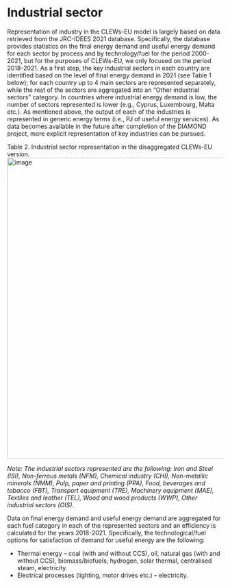 # Industrial sector
Representation of industry in the CLEWs-EU model is largely based on data retrieved from the JRC-IDEES 2021 database. Specifically, the database provides statistics on the final energy demand and useful energy demand for each sector by process and by technology/fuel for the period 2000-2021, but for the purposes of CLEWs-EU, we only focused on the period 2018-2021. As a first step, the key industrial sectors in each country are identified based on the level of final energy demand in 2021 (see Table 1 below); for each country up to 4 main sectors are represented separately, while the rest of the sectors are aggregated into an “Other industrial sectors” category. In countries where industrial energy demand is low, the number of sectors represented is lower (e.g., Cyprus, Luxembourg, Malta etc.). As mentioned above, the output of each of the industries is represented in generic energy terms (i.e., PJ of useful energy services). As data becomes available in the future after completion of the DIAMOND project, more explicit representation of key industries can be pursued.

Table 2. Industrial sector representation in the disaggregated CLEWs-EU version.
<img width="673" height="703" alt="image" src="https://github.com/user-attachments/assets/8789d137-7e45-4daa-96f2-41bd9a28c643" />

_Note: The industrial sectors represented are the following: Iron and Steel (ISI), Non-ferrous metals (NFM), Chemical industry (CHI), Non-metallic minerals (NMM), Pulp, paper and printing (PPA), Food, beverages and tobacco (FBT), Transport equipment (TRE), Machinery equipment (MAE), Textiles and leather (TEL), Wood and wood products (WWP), Other industrial sectors (OIS)_.

Data on final energy demand and useful energy demand are aggregated for each fuel category in each of the represented sectors and an efficiency is calculated for the years 2018-2021. Specifically, the technological/fuel options for satisfaction of demand for useful energy are the following:
- Thermal energy – coal (with and without CCS), oil, natural gas (with and without CCS), biomass/biofuels, hydrogen, solar thermal, centralised steam, electricity.
- Electrical processes (lighting, motor drives etc.) – electricity.
